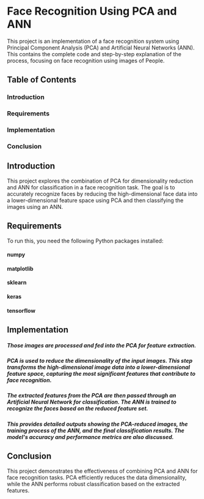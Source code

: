 # Face Recognition Using PCA and ANN

This project is an implementation of a face recognition system using Principal Component Analysis (PCA) and Artificial Neural Networks (ANN). This contains the complete code and step-by-step explanation of the process, focusing on face recognition using images of People.

## Table of Contents
### Introduction
### Requirements
### Implementation
### Conclusion

## Introduction
This project explores the combination of PCA for dimensionality reduction and ANN for classification in a face recognition task. The goal is to accurately recognize faces by reducing the high-dimensional face data into a lower-dimensional feature space using PCA and then classifying the images using an ANN.

## Requirements
To run this, you need the following Python packages installed:

#### numpy
#### matplotlib
#### sklearn
#### keras
#### tensorflow

## Implementation
##### Those images are processed and fed into the PCA for feature extraction.
##### PCA is used to reduce the dimensionality of the input images. This step transforms the high-dimensional image data into a lower-dimensional feature space, capturing the most significant features that contribute to face recognition.
##### The extracted features from the PCA are then passed through an Artificial Neural Network for classification. The ANN is trained to recognize the faces based on the reduced feature set.
##### This provides detailed outputs showing the PCA-reduced images, the training process of the ANN, and the final classification results. The model's accuracy and performance metrics are also discussed.

## Conclusion
This project demonstrates the effectiveness of combining PCA and ANN for face recognition tasks. PCA efficiently reduces the data dimensionality, while the ANN performs robust classification based on the extracted features.
